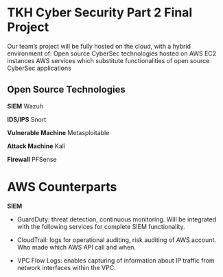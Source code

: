 # TKH Cyber Security Part 2 Final Project

Our team’s project will be fully hosted on the cloud, with a hybrid environment of: 
Open source CyberSec technologies hosted on AWS EC2 instances
AWS services which substitute functionalities of open source CyberSec applications

## Open Source Technologies

**SIEM**
Wazuh

**IDS/IPS**
Snort

**Vulnerable Machine**
Metasploitable

**Attack Machine**
Kali

**Firewall**
PFSense


# AWS Counterparts

**SIEM**
* GuardDuty:  threat detection, continuous monitoring.
Will be integrated with the following services for complete SIEM functionality.

* CloudTrail:  logs for operational auditing, risk auditing of AWS account. Who made which AWS API call and when.

* VPC Flow Logs:  enables capturing of information about IP traffic from network interfaces within the VPC.


